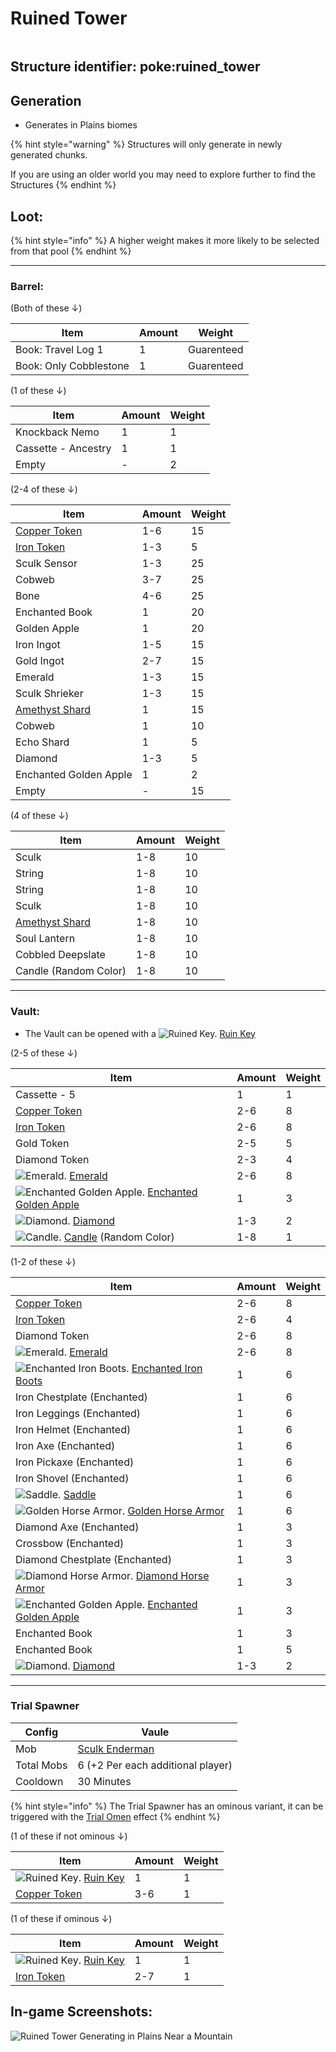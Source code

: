 # Ruined Tower

<figure><img src="https://github.com/ItsMePok/PFE/blob/wikiAssets/Structures/ruined_tower.png" alt=""><figcaption></figcaption></figure>



## **Structure identifier:** poke:ruined\_tower

## Generation

* Generates in Plains biomes

{% hint style="warning" %}
Structures will only generate in newly generated chunks.&#x20;

If you are using an older world you may need to explore further to find the Structures
{% endhint %}

## Loot:

{% hint style="info" %}
A higher weight makes it more likely to be selected from that pool
{% endhint %}

***

### **Barrel:**

(Both of these ↓)

| Item                   | Amount | Weight     |
| ---------------------- | ------ | ---------- |
| Book: Travel Log 1     | 1      | Guarenteed |
| Book: Only Cobblestone | 1      | Guarenteed |

(1 of these ↓)

| Item                | Amount | Weight |
| ------------------- | ------ | ------ |
| Knockback Nemo      | 1      | 1      |
| Cassette - Ancestry | 1      | 1      |
| Empty               | -      | 2      |

(2-4 of these ↓)

| Item                                                                                                                                                                              | Amount | Weight |
| --------------------------------------------------------------------------------------------------------------------------------------------------------------------------------- | ------ | ------ |
| [<img src="https://github.com/ItsMePok/PFE/blob/wikiAssets/wikiMain/copper_token.png?raw=true" alt="" data-size="line">Copper Token](../items/currency/tokens/copper-token.md) | 1-6    | 15     |
| [<img src="https://github.com/ItsMePok/PFE/blob/wikiAssets/wikiMain/iron_token.png?raw=true" alt="" data-size="line">Iron Token](../items/currency/tokens/iron-token.md)     | 1-3    | 5      |
| Sculk Sensor                                                                                                                                                                      | 1-3    | 25     |
| Cobweb                                                                                                                                                                            | 3-7    | 25     |
| Bone                                                                                                                                                                              | 4-6    | 25     |
| Enchanted Book                                                                                                                                                                    | 1      | 20     |
| Golden Apple                                                                                                                                                                      | 1      | 20     |
| Iron Ingot                                                                                                                                                                        | 1-5    | 15     |
| Gold Ingot                                                                                                                                                                        | 2-7    | 15     |
| Emerald                                                                                                                                                                           | 1-3    | 15     |
| Sculk Shrieker                                                                                                                                                                    | 1-3    | 15     |
| [<img src="https://minecraft.wiki/images/Amethyst_Shard_JE2_BE1.png?56555" alt="" data-size="line">Amethyst Shard](https://minecraft.wiki/w/Amethyst_Shard)                       | 1      | 15     |
| Cobweb                                                                                                                                                                            | 1      | 10     |
| Echo Shard                                                                                                                                                                        | 1      | 5      |
| Diamond                                                                                                                                                                           | 1-3    | 5      |
| Enchanted Golden Apple                                                                                                                                                            | 1      | 2      |
| Empty                                                                                                                                                                             | -      | 15     |

(4 of these ↓)

| Item                                                                                                                                                        | Amount | Weight |
| ----------------------------------------------------------------------------------------------------------------------------------------------------------- | ------ | ------ |
| Sculk                                                                                                                                                       | 1-8    | 10     |
| String                                                                                                                                                      | 1-8    | 10     |
| String                                                                                                                                                      | 1-8    | 10     |
| Sculk                                                                                                                                                       | 1-8    | 10     |
| [<img src="https://minecraft.wiki/images/Amethyst_Shard_JE2_BE1.png?56555" alt="" data-size="line">Amethyst Shard](https://minecraft.wiki/w/Amethyst_Shard) | 1-8    | 10     |
| Soul Lantern                                                                                                                                                | 1-8    | 10     |
| Cobbled Deepslate                                                                                                                                           | 1-8    | 10     |
| Candle (Random Color)                                                                                                                                       | 1-8    | 10     |

***

### **Vault:**

* The Vault can be opened with a <img src="https://github.com/ItsMePok/PFE/blob/wikiAssets/wikiMain/ruin_key.png?raw=true" alt="Ruined Key." data-size="line"> [Ruin Key](../items/misc/ruin-key.md)

(2-5 of these ↓)

| Item                                                                                                                                                                                                        | Amount | Weight |
| ----------------------------------------------------------------------------------------------------------------------------------------------------------------------------------------------------------- | ------ | ------ |
| Cassette - 5                                                                                                                                                                                                | 1      | 1      |
| [<img src="https://github.com/ItsMePok/PFE/blob/wikiAssets/wikiMain/copper_token.png?raw=true" alt="" data-size="line">Copper Token](../items/currency/tokens/copper-token.md)                           | 2-6    | 8      |
| [<img src="https://github.com/ItsMePok/PFE/blob/wikiAssets/wikiMain/iron_token.png?raw=true" alt="" data-size="line">Iron Token](../items/currency/tokens/iron-token.md)                               | 2-6    | 8      |
| Gold Token                                                                                                                                                                                                  | 2-5    | 5      |
| Diamond Token                                                                                                                                                                                               | 2-3    | 4      |
| <img src="https://minecraft.wiki/images/Emerald_JE3_BE3.png?4c5f3" alt="Emerald." data-size="line"> [Emerald](https://minecraft.wiki/w/Emerald)                                                             | 2-6    | 8      |
| <img src="https://minecraft.wiki/images/Enchanted_Golden_Apple_JE2_BE2.gif?f4719" alt="Enchanted Golden Apple." data-size="line"> [Enchanted Golden Apple](https://minecraft.wiki/w/Enchanted_Golden_Apple) | 1      | 3      |
| <img src="https://minecraft.wiki/images/Diamond_JE3_BE3.png?99d00" alt="Diamond." data-size="line"> [Diamond](https://minecraft.wiki/w/Diamond)                                                             | 1-3    | 2      |
| <img src="https://minecraft.wiki/images/Candle_(item)_JE3_BE1.png?e52e2" alt="Candle." data-size="line"> [Candle](https://minecraft.wiki/w/Candle) (Random Color)                                           | 1-8    | 1      |

(1-2 of these ↓)

| Item                                                                                                                                                                                                        | Amount | Weight |
| ----------------------------------------------------------------------------------------------------------------------------------------------------------------------------------------------------------- | ------ | ------ |
| [<img src="https://github.com/ItsMePok/PFE/blob/wikiAssets/wikiMain/copper_token.png?raw=true" alt="" data-size="line">Copper Token](../items/currency/tokens/copper-token.md)                           | 2-6    | 8      |
| [<img src="https://github.com/ItsMePok/PFE/blob/wikiAssets/wikiMain/iron_token.png?raw=true" alt="" data-size="line">Iron Token](../items/currency/tokens/iron-token.md)                               | 2-6    | 4      |
| Diamond Token                                                                                                                                                                                               | 2-6    | 8      |
| <img src="https://minecraft.wiki/images/Emerald_JE3_BE3.png?4c5f3" alt="Emerald." data-size="line"> [Emerald](https://minecraft.wiki/w/Emerald)                                                             | 2-6    | 8      |
| <img src="https://minecraft.wiki/images/Enchanted_Iron_Boots_(item).gif?f8739" alt="Enchanted Iron Boots." data-size="line"> [Enchanted Iron Boots](https://minecraft.wiki/w/Iron_Boots)                    | 1      | 6      |
| Iron Chestplate (Enchanted)                                                                                                                                                                                 | 1      | 6      |
| Iron Leggings (Enchanted)                                                                                                                                                                                   | 1      | 6      |
| Iron Helmet (Enchanted)                                                                                                                                                                                     | 1      | 6      |
| Iron Axe (Enchanted)                                                                                                                                                                                        | 1      | 6      |
| Iron Pickaxe (Enchanted)                                                                                                                                                                                    | 1      | 6      |
| Iron Shovel (Enchanted)                                                                                                                                                                                     | 1      | 6      |
| <img src="https://minecraft.wiki/images/Saddle_JE2_BE2.png?bc10f" alt="Saddle." data-size="line"> [Saddle](https://minecraft.wiki/w/Saddle)                                                                 | 1      | 6      |
| <img src="https://minecraft.wiki/images/Golden_Horse_Armor_(item)_JE3_BE3.png?f1690" alt="Golden Horse Armor." data-size="line"> [Golden Horse Armor](https://minecraft.wiki/w/Golden_Horse_Armor)          | 1      | 6      |
| Diamond Axe (Enchanted)                                                                                                                                                                                     | 1      | 3      |
| Crossbow (Enchanted)                                                                                                                                                                                        | 1      | 3      |
| Diamond Chestplate (Enchanted)                                                                                                                                                                              | 1      | 3      |
| <img src="https://minecraft.wiki/images/Diamond_Horse_Armor_(item)_JE3_BE3.png?1ded3" alt="Diamond Horse Armor." data-size="line"> [Diamond Horse Armor](https://minecraft.wiki/w/Diamond_Horse_Armor)      | 1      | 3      |
| <img src="https://minecraft.wiki/images/Enchanted_Golden_Apple_JE2_BE2.gif?f4719" alt="Enchanted Golden Apple." data-size="line"> [Enchanted Golden Apple](https://minecraft.wiki/w/Enchanted_Golden_Apple) | 1      | 3      |
| Enchanted Book                                                                                                                                                                                              | 1      | 3      |
| Enchanted Book                                                                                                                                                                                              | 1      | 5      |
| <img src="https://minecraft.wiki/images/Diamond_JE3_BE3.png?99d00" alt="Diamond." data-size="line"> [Diamond](https://minecraft.wiki/w/Diamond)                                                             | 1-3    | 2      |

***

### Trial Spawner

| Config     | Vaule                                                    |
| ---------- | -------------------------------------------------------- |
| Mob        | [Sculk Enderman](../mobs/hostile-mobs/sculk-enderman.md) |
| Total Mobs | 6 (+2 Per each additional player)                        |
| Cooldown   | 30 Minutes                                               |

{% hint style="info" %}
The Trial Spawner has an ominous variant, it can be triggered with the [Trial Omen](https://minecraft.wiki/w/Trial_Omen) effect
{% endhint %}

(1 of these if not ominous ↓)

| Item                                                                                                                                                                              | Amount | Weight |
| --------------------------------------------------------------------------------------------------------------------------------------------------------------------------------- | ------ | ------ |
| <img src="https://github.com/ItsMePok/PFE/blob/wikiAssets/wikiMain/ruin_key.png?raw=true" alt="Ruined Key." data-size="line"> [Ruin Key](../items/misc/ruin-key.md)              | 1      | 1      |
| [<img src="https://github.com/ItsMePok/PFE/blob/wikiAssets/wikiMain/copper_token.png?raw=true" alt="" data-size="line">Copper Token](../items/currency/tokens/copper-token.md) | 3-6    | 1      |

(1 of these if ominous ↓)

| Item                                                                                                                                                                          | Amount | Weight |
| ----------------------------------------------------------------------------------------------------------------------------------------------------------------------------- | ------ | ------ |
| <img src="https://github.com/ItsMePok/PFE/blob/wikiAssets/wikiMain/ruin_key.png?raw=true" alt="Ruined Key." data-size="line"> [Ruin Key](../items/misc/ruin-key.md)          | 1      | 1      |
| [<img src="https://github.com/ItsMePok/PFE/blob/wikiAssets/wikiMain/iron_token.png?raw=true" alt="" data-size="line">Iron Token](../items/currency/tokens/iron-token.md) | 2-7    | 1      |

## In-game Screenshots:

![Ruined Tower Generating in Plains Near a Mountain](https://github.com/ItsMePok/PFE/blob/wikiAssets/Structures/RuinedTowerInGame.png)

